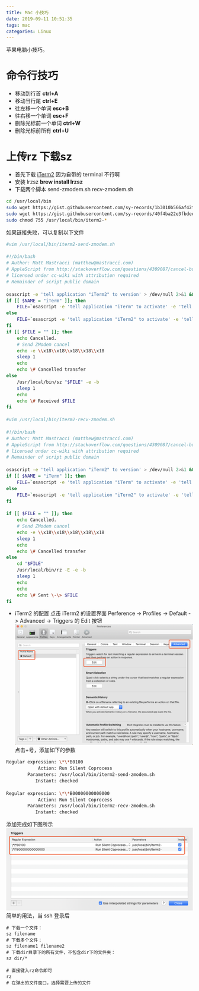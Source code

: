 ```yaml
---
title: Mac 小技巧
date: 2019-09-11 10:51:35
tags: mac
categories: Linux
---
```

苹果电脑小技巧。
<!--more-->
# 命令行技巧
+ 移动到行首 **ctrl+A**
+ 移动当行尾 **ctrl+E**
+ 往左移一个单词 **esc+B**
+ 往右移一个单词 **esc+F**
+ 删除光标前一个单词 **ctrl+W**
+ 删除光标前所有 **ctrl+U**

# 上传rz 下载sz
+ 首先下载 [iTerm2](https://www.iterm2.com/) 因为自带的 terminal 不行啊
+ 安装 lrzsz **brew install lrzsz**
+ 下载两个脚本 send-zmodem.sh  recv-zmodem.sh
```bash
cd /usr/local/bin 
sudo wget https://gist.githubusercontent.com/sy-records/1b3010b566af42f57fa6fa38138dd22a/raw/2bfe590665d3b0e6c8223623922474361058920c/iterm2-send-zmodem.sh 
sudo wget https://gist.githubusercontent.com/sy-records/40f4ba22e3fbdeedf58463b067798962/raw/b32d2f7ac3fa54acca81be3664797cebb724690f/iterm2-recv-zmodem.sh
sudo chmod 755 /usr/local/bin/iterm2-* 
```
如果链接失败，可以复制以下文件
```bash
#vim /usr/local/bin/iterm2-send-zmodem.sh

#!/bin/bash
# Author: Matt Mastracci (matthew@mastracci.com)
# AppleScript from http://stackoverflow.com/questions/4309087/cancel-button-on-osascript-in-a-bash-script
# licensed under cc-wiki with attribution required 
# Remainder of script public domain

osascript -e 'tell application "iTerm2" to version' > /dev/null 2>&1 && NAME=iTerm2 || NAME=iTerm
if [[ $NAME = "iTerm" ]]; then
    FILE=`osascript -e 'tell application "iTerm" to activate' -e 'tell application "iTerm" to set thefile to choose file with prompt "Choose a file to send"' -e "do shell script (\"echo \"&(quoted form of POSIX path of thefile as Unicode text)&\"\")"`
else
    FILE=`osascript -e 'tell application "iTerm2" to activate' -e 'tell application "iTerm2" to set thefile to choose file with prompt "Choose a file to send"' -e "do shell script (\"echo \"&(quoted form of POSIX path of thefile as Unicode text)&\"\")"`
fi
if [[ $FILE = "" ]]; then
    echo Cancelled.
    # Send ZModem cancel
    echo -e \\x18\\x18\\x18\\x18\\x18
    sleep 1
    echo
    echo \# Cancelled transfer
else
    /usr/local/bin/sz "$FILE" -e -b
    sleep 1
    echo
    echo \# Received $FILE
fi

#vim /usr/local/bin/iterm2-recv-zmodem.sh

#!/bin/bash
# Author: Matt Mastracci (matthew@mastracci.com)
# AppleScript from http://stackoverflow.com/questions/4309087/cancel-button-on-osascript-in-a-bash-script
# licensed under cc-wiki with attribution required 
# Remainder of script public domain

osascript -e 'tell application "iTerm2" to version' > /dev/null 2>&1 && NAME=iTerm2 || NAME=iTerm
if [[ $NAME = "iTerm" ]]; then
    FILE=`osascript -e 'tell application "iTerm" to activate' -e 'tell application "iTerm" to set thefile to choose folder with prompt "Choose a folder to place received files in"' -e "do shell script (\"echo \"&(quoted form of POSIX path of thefile as Unicode text)&\"\")"`
else
    FILE=`osascript -e 'tell application "iTerm2" to activate' -e 'tell application "iTerm2" to set thefile to choose folder with prompt "Choose a folder to place received files in"' -e "do shell script (\"echo \"&(quoted form of POSIX path of thefile as Unicode text)&\"\")"`
fi

if [[ $FILE = "" ]]; then
    echo Cancelled.
    # Send ZModem cancel
    echo -e \\x18\\x18\\x18\\x18\\x18
    sleep 1
    echo
    echo \# Cancelled transfer
else
    cd "$FILE"
    /usr/local/bin/rz -E -e -b
    sleep 1
    echo
    echo
    echo \# Sent \-\> $FILE
fi
```
+  iTerm2 的配置
点击 iTerm2 的设置界面 Perference -> Profiles -> Default -> Advanced -> Triggers 的 Edit 按钮
![](https://raw.githubusercontent.com/fainyang/pictures/master/img/20190911151439.png)
点击+号，添加如下的参数
```bash
Regular expression: \*\*B0100
            Action: Run Silent Coprocess
        Parameters: /usr/local/bin/iterm2-send-zmodem.sh
           Instant: checked

Regular expression: \*\*B00000000000000
            Action: Run Silent Coprocess
        Parameters: /usr/local/bin/iterm2-recv-zmodem.sh
           Instant: checked
```
添加完成如下图所示
![](https://raw.githubusercontent.com/fainyang/pictures/master/img/20190911151446.png)
简单的用法，当 ssh 登录后
```
# 下载一个文件： 
sz filename 
# 下载多个文件： 
sz filename1 filename2
# 下载dir目录下的所有文件，不包含dir下的文件夹： 
sz dir/*

# 直接键入rz命令即可
rz
# 在弹出的文件窗口，选择需要上传的文件
```